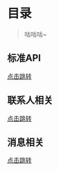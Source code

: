 # 目录

> 咕咕咕~

## 标准API

[点击跳转](./standard.md)

## 联系人相关

[点击跳转](./contact.md)

## 消息相关

[点击跳转](./message.md)